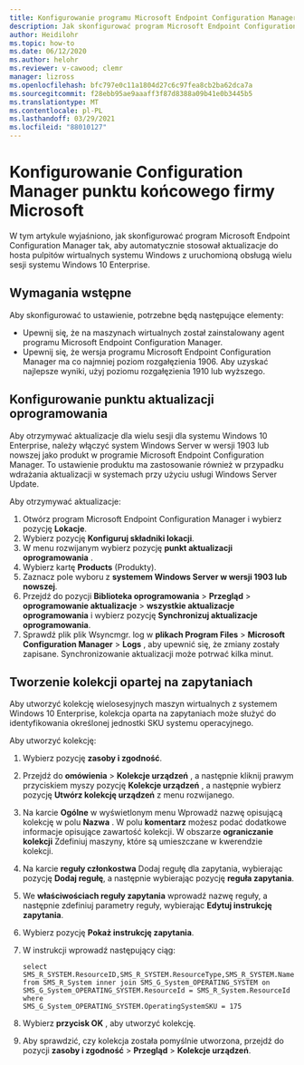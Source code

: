 ```yaml
---
title: Konfigurowanie programu Microsoft Endpoint Configuration Manager — Azure
description: Jak skonfigurować program Microsoft Endpoint Configuration Manager w celu wdrażania aktualizacji oprogramowania w wielu sesjach systemu Windows 10 Enterprise na pulpicie wirtualnym systemu Windows.
author: Heidilohr
ms.topic: how-to
ms.date: 06/12/2020
ms.author: helohr
ms.reviewer: v-cawood; clemr
manager: lizross
ms.openlocfilehash: bfc797e0c11a1804d27c6c97fea8cb2ba62dca7a
ms.sourcegitcommit: f28ebb95ae9aaaff3f87d8388a09b41e0b3445b5
ms.translationtype: MT
ms.contentlocale: pl-PL
ms.lasthandoff: 03/29/2021
ms.locfileid: "88010127"
---
```

# <a name="configure-microsoft-endpoint-configuration-manager"></a>Konfigurowanie Configuration Manager punktu końcowego firmy Microsoft

W tym artykule wyjaśniono, jak skonfigurować program Microsoft Endpoint Configuration Manager tak, aby automatycznie stosował aktualizacje do hosta pulpitów wirtualnych systemu Windows z uruchomioną obsługą wielu sesji systemu Windows 10 Enterprise.

## <a name="prerequisites"></a>Wymagania wstępne

Aby skonfigurować to ustawienie, potrzebne będą następujące elementy:

   - Upewnij się, że na maszynach wirtualnych został zainstalowany agent programu Microsoft Endpoint Configuration Manager.
   - Upewnij się, że wersja programu Microsoft Endpoint Configuration Manager ma co najmniej poziom rozgałęzienia 1906. Aby uzyskać najlepsze wyniki, użyj poziomu rozgałęzienia 1910 lub wyższego.

## <a name="configure-the-software-update-point"></a>Konfigurowanie punktu aktualizacji oprogramowania

Aby otrzymywać aktualizacje dla wielu sesji dla systemu Windows 10 Enterprise, należy włączyć system Windows Server w wersji 1903 lub nowszej jako produkt w programie Microsoft Endpoint Configuration Manager. To ustawienie produktu ma zastosowanie również w przypadku wdrażania aktualizacji w systemach przy użyciu usługi Windows Server Update.

Aby otrzymywać aktualizacje:

1. Otwórz program Microsoft Endpoint Configuration Manager i wybierz pozycję **Lokacje**.
2. Wybierz pozycję **Konfiguruj składniki lokacji**.
3. W menu rozwijanym wybierz pozycję **punkt aktualizacji oprogramowania** .
4. Wybierz kartę **Products** (Produkty).
5. Zaznacz pole wyboru z **systemem Windows Server w wersji 1903 lub nowszej**.
6. Przejdź do pozycji **Biblioteka oprogramowania**  >  **Przegląd**  >  **oprogramowanie aktualizacje**  >  **wszystkie aktualizacje oprogramowania** i wybierz pozycję **Synchronizuj aktualizacje oprogramowania**.
7. Sprawdź plik plik Wsyncmgr. log w **plikach Program Files**  >  **Microsoft Configuration Manager**  >  **Logs** , aby upewnić się, że zmiany zostały zapisane. Synchronizowanie aktualizacji może potrwać kilka minut.

## <a name="create-a-query-based-collection"></a>Tworzenie kolekcji opartej na zapytaniach

Aby utworzyć kolekcję wielosesyjnych maszyn wirtualnych z systemem Windows 10 Enterprise, kolekcja oparta na zapytaniach może służyć do identyfikowania określonej jednostki SKU systemu operacyjnego.

Aby utworzyć kolekcję:

1. Wybierz pozycję **zasoby i zgodność**.
2. Przejdź do **omówienia**  >  **Kolekcje urządzeń** , a następnie kliknij prawym przyciskiem myszy pozycję **Kolekcje urządzeń** , a następnie wybierz pozycję **Utwórz kolekcję urządzeń** z menu rozwijanego.
3. Na karcie **Ogólne** w wyświetlonym menu Wprowadź nazwę opisującą kolekcję w polu **Nazwa** . W polu **komentarz** możesz podać dodatkowe informacje opisujące zawartość kolekcji. W obszarze **ograniczanie kolekcji** Zdefiniuj maszyny, które są umieszczane w kwerendzie kolekcji.
4. Na karcie **reguły członkostwa** Dodaj regułę dla zapytania, wybierając pozycję **Dodaj regułę**, a następnie wybierając pozycję **reguła zapytania**.
5. We **właściwościach reguły zapytania** wprowadź nazwę reguły, a następnie zdefiniuj parametry reguły, wybierając **Edytuj instrukcję zapytania**.
6. Wybierz pozycję **Pokaż instrukcję zapytania**.
7. W instrukcji wprowadź następujący ciąg:

    ```syntax
    select
    SMS_R_SYSTEM.ResourceID,SMS_R_SYSTEM.ResourceType,SMS_R_SYSTEM.Name,SMS_R_SYSTEM.SMSUniqueIdentifier,SMS_R_SYSTEM.ResourceDomainORWorkgroup,SMS_R_SYSTEM.Client
    from SMS_R_System inner join SMS_G_System_OPERATING_SYSTEM on
    SMS_G_System_OPERATING_SYSTEM.ResourceId = SMS_R_System.ResourceId where
    SMS_G_System_OPERATING_SYSTEM.OperatingSystemSKU = 175
    ```

8. Wybierz **przycisk OK** , aby utworzyć kolekcję.
9. Aby sprawdzić, czy kolekcja została pomyślnie utworzona, przejdź do pozycji **zasoby i zgodność**  >  **Przegląd**  >  **Kolekcje urządzeń**.
